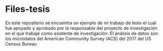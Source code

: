 # Files-tesis
En este repositorio se encuentra un ejemplo de mi trabajo de tesis el cual fue apoyado y aprobado por la responsable del proyecto de investigación en el que trabajé como asistente de investigación.
El análisis de datos son los microdatos del American Community Survey (ACS) del 2017 del US Census Bureau
